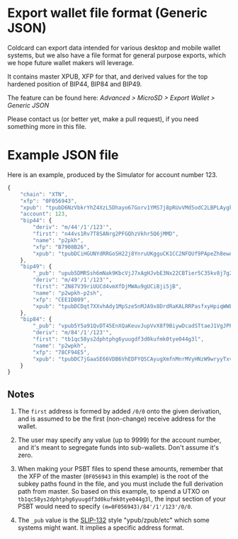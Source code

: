 # Export wallet file format (Generic JSON)

Coldcard can export data intended for various desktop and mobile
wallet systems, but we also have a file format for general purpose
exports, which we hope future wallet makers will leverage.

It contains master XPUB, XFP for that, and derived values for the top hardened
position of BIP44, BIP84 and BIP49.

The feature can be found here: _Advanced > MicroSD > Export Wallet > Generic JSON_

Please contact us (or better yet, make a pull request), if you need something
more in this file.

# Example JSON file

Here is an example, produced by the Simulator for account number 123.

```javascript
{
    "chain": "XTN",
    "xfp": "0F056943",
    "xpub": "tpubD6NzVbkrYhZ4XzL5Dhayo67Gorv1YMS7j8pRUvVMd5odC2LBPLAygka9p7748JtSq82FNGPppFEz5xxZUdasBRCqJqXvUHq6xpnsMcYJzeh",
    "account": 123,
    "bip44": {
        "deriv": "m/44'/1'/123'",
        "first": "n44vs1Rv7T8SANrg2PFGQhzVkhr5Q6jMMD",
        "name": "p2pkh",
        "xfp": "B7908B26",
        "xpub": "tpubDCiHGUNYdRRGoSH22j8YnruUKgguCK1CC2NFQUf9PApeZh8ewAJJWGMUrhggDNK73iCTanWXv1RN5FYemUH8UrVUBjqDb8WF2VoKmDh9UTo"
    },
    "bip49": {
        "_pub": "upub5DMRSsh6mNak9KbcVjJ7xAgHJvbE3Nx22CBTier5C35kv8j7g2q58ywxskBe6JCcAE2VH86CE2aL4MifJyKbRw8Gj9ay7SWvUBkp2DJ7y52",
        "deriv": "m/49'/1'/123'",
        "first": "2N87V39riUUCd4vmXfDjMWAu9gUCiBji5jB",
        "name": "p2wpkh-p2sh",
        "xfp": "CEE1D809",
        "xpub": "tpubDCDqt7XXvhAdy1MpSze5nMJA9x8DrdRaKALRRPasfxyHpiqWWEAr9cbDBQ9BcX7cB3up98Pk97U2QQ3xrvQsi5dNPmRYYhdcsKY9wwEY87T"
    },
    "bip84": {
        "_pub": "vpub5Y5a91QvDT45EnXQaKeuvJupVvX8f9BiywDcadSTtaeJ1VgJPPXMitnYsqd9k7GnEqh44FKJ5McJfu6KrihFXhAmvSWgm7BAVVK8Gupu4fL",
        "deriv": "m/84'/1'/123'",
        "first": "tb1qc58ys2dphtphg6yuugdf3d0kufmk0tye044g3l",
        "name": "p2wpkh",
        "xfp": "78CF94E5",
        "xpub": "tpubDC7jGaaSE66VDB6VhEDFYQSCAyugXmfnMnrMVyHNzW9wryyTxvha7TmfAHd7GRXrr2TaAn2HXn9T8ep4gyNX1bzGiieqcTUNcu2poyntrET"
    }
}
```

## Notes

1. The `first` address is formed by added `/0/0` onto the given derivation, and is assumed
to be the first (non-change) receive address for the wallet.

2. The user may specify any value (up to 9999) for the account number, and it's meant to
segregate funds into sub-wallets. Don't assume it's zero.

3. When making your PSBT files to spend these amounts, remember that the XFP of the master
(`0F056943` in this example) is the root of the subkey paths found in the file, and 
you must include the full derivation path from master. So based on this example,
to spend a UTXO on `tb1qc58ys2dphtphg6yuugdf3d0kufmk0tye044g3l`, the input section
of your PSBT would need to specify `(m=0F056943)/84'/1'/123'/0/0`.

4. The `_pub` value is the [SLIP-132](https://github.com/satoshilabs/slips/blob/master/slip-0132.md) style "ypub/zpub/etc" which some systems might want. It implies
a specific address format.

